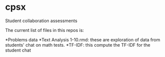 # cpsx

Student collaboration assessments

The current list of files in this repos is:


*Problems data
*Text Analysis 1-10.rmd: these are exploration of data from students' chat on math tests.
*TF-IDF: this compute the TF-IDF for the student chat
